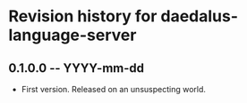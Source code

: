 # Revision history for daedalus-language-server

## 0.1.0.0 -- YYYY-mm-dd

* First version. Released on an unsuspecting world.
